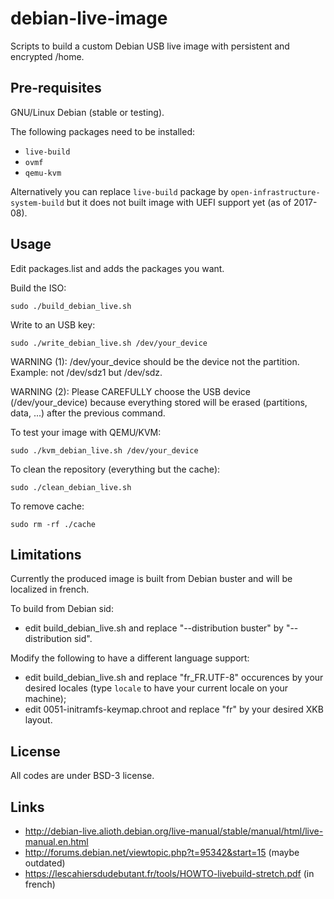 # debian-live-image

Scripts to build a custom Debian USB live image with persistent and encrypted
/home.

## Pre-requisites

GNU/Linux Debian (stable or testing).

The following packages need to be installed:
 * `live-build`
 * `ovmf`
 * `qemu-kvm`

Alternatively you can replace `live-build` package by
`open-infrastructure-system-build` but it does not built image with UEFI support
yet (as of 2017-08).

## Usage

Edit packages.list and adds the packages you want.

Build the ISO:

`sudo ./build_debian_live.sh`

Write to an USB key:

`sudo ./write_debian_live.sh /dev/your_device`

WARNING (1): /dev/your_device should be the device not the partition.
Example: not /dev/sdz1 but /dev/sdz.

WARNING (2): Please CAREFULLY choose the USB device (/dev/your_device) because
everything stored will be erased (partitions, data, ...) after the previous
command.

To test your image with QEMU/KVM:

`sudo ./kvm_debian_live.sh /dev/your_device`

To clean the repository (everything but the cache):

`sudo ./clean_debian_live.sh`

To remove cache:

`sudo rm -rf ./cache`

## Limitations

Currently the produced image is built from Debian buster and will be localized
in french.

To build from Debian sid:
 * edit build\_debian\_live.sh and replace "--distribution buster" by
 "--distribution sid".

Modify the following to have a different language support:
 * edit build\_debian\_live.sh and replace "fr_FR.UTF-8" occurences by your
 desired locales (type `locale` to have your current locale on your machine);
 * edit 0051-initramfs-keymap.chroot and replace "fr" by your desired XKB
 layout.

## License

All codes are under BSD-3 license.

## Links

 * http://debian-live.alioth.debian.org/live-manual/stable/manual/html/live-manual.en.html
 * http://forums.debian.net/viewtopic.php?t=95342&start=15 (maybe outdated)
 * https://lescahiersdudebutant.fr/tools/HOWTO-livebuild-stretch.pdf (in
 french)
